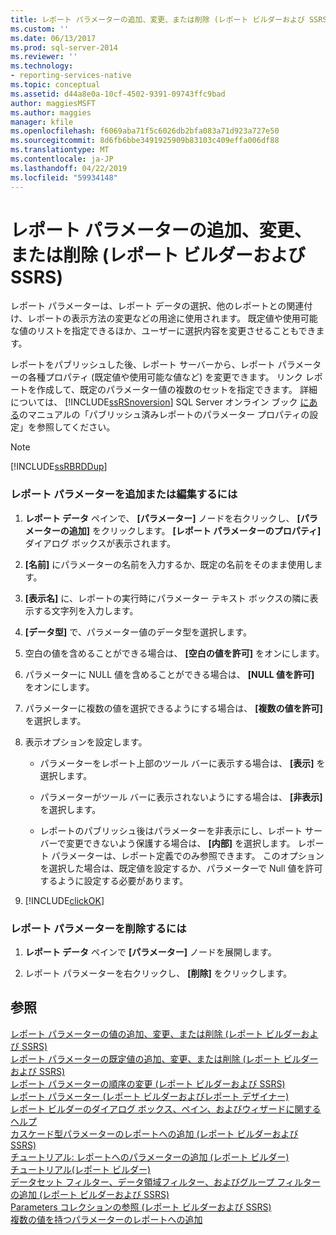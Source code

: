 ```yaml
---
title: レポート パラメーターの追加、変更、または削除 (レポート ビルダーおよび SSRS) | Microsoft Docs
ms.custom: ''
ms.date: 06/13/2017
ms.prod: sql-server-2014
ms.reviewer: ''
ms.technology:
- reporting-services-native
ms.topic: conceptual
ms.assetid: d44a8e0a-10cf-4502-9391-09743ffc9bad
author: maggiesMSFT
ms.author: maggies
manager: kfile
ms.openlocfilehash: f6069aba71f5c6026db2bfa083a71d923a727e50
ms.sourcegitcommit: 8d6fb6bbe3491925909b83103c409effa006df88
ms.translationtype: MT
ms.contentlocale: ja-JP
ms.lasthandoff: 04/22/2019
ms.locfileid: "59934148"
---
```

# <a name="add-change-or-delete-a-report-parameter-report-builder-and-ssrs"></a>レポート パラメーターの追加、変更、または削除 (レポート ビルダーおよび SSRS)
  レポート パラメーターは、レポート データの選択、他のレポートとの関連付け、レポートの表示方法の変更などの用途に使用されます。 既定値や使用可能な値のリストを指定できるほか、ユーザーに選択内容を変更させることもできます。  
  
 レポートをパブリッシュした後、レポート サーバーから、レポート パラメーターの各種プロパティ (既定値や使用可能な値など) を変更できます。 リンク レポートを作成して、既定のパラメーター値の複数のセットを指定できます。 詳細については、 [!INCLUDE[ssRSnoversion](../../includes/ssrsnoversion-md.md)] SQL Server オンライン ブック [にある](https://go.microsoft.com/fwlink/?linkid=120955)のマニュアルの「パブリッシュ済みレポートのパラメーター プロパティの設定」を参照してください。  
  
> [!NOTE]  
>  [!INCLUDE[ssRBRDDup](../../includes/ssrbrddup-md.md)]  
  
### <a name="to-add-or-edit-a-report-parameter"></a>レポート パラメーターを追加または編集するには  
  
1.  **レポート データ** ペインで、 **[パラメーター]** ノードを右クリックし、 **[パラメーターの追加]** をクリックします。 **[レポート パラメーターのプロパティ]** ダイアログ ボックスが表示されます。  
  
2.  **[名前]** にパラメーターの名前を入力するか、既定の名前をそのまま使用します。  
  
3.  **[表示名]** に、レポートの実行時にパラメーター テキスト ボックスの隣に表示する文字列を入力します。  
  
4.  **[データ型]** で、パラメーター値のデータ型を選択します。  
  
5.  空白の値を含めることができる場合は、 **[空白の値を許可]** をオンにします。  
  
6.  パラメーターに NULL 値を含めることができる場合は、 **[NULL 値を許可]** をオンにします。  
  
7.  パラメーターに複数の値を選択できるようにする場合は、 **[複数の値を許可]** を選択します。  
  
8.  表示オプションを設定します。  
  
    -   パラメーターをレポート上部のツール バーに表示する場合は、 **[表示]** を選択します。  
  
    -   パラメーターがツール バーに表示されないようにする場合は、 **[非表示]** を選択します。  
  
    -   レポートのパブリッシュ後はパラメーターを非表示にし、レポート サーバーで変更できないよう保護する場合は、 **[内部]** を選択します。 レポート パラメーターは、レポート定義でのみ参照できます。 このオプションを選択した場合は、既定値を設定するか、パラメーターで Null 値を許可するように設定する必要があります。  
  
9. [!INCLUDE[clickOK](../../includes/clickok-md.md)]  
  
### <a name="to-delete-a-report-parameter"></a>レポート パラメーターを削除するには  
  
1.  **レポート データ** ペインで **[パラメーター]** ノードを展開します。  
  
2.  レポート パラメーターを右クリックし、 **[削除]** をクリックします。  
  
## <a name="see-also"></a>参照  
 [レポート パラメーターの値の追加、変更、または削除 &#40;レポート ビルダーおよび SSRS&#41;](add-change-or-delete-available-values-for-a-report-parameter.md)   
 [レポート パラメーターの既定値の追加、変更、または削除 &#40;レポート ビルダーおよび SSRS&#41;](add-change-or-delete-default-values-for-a-report-parameter.md)   
 [レポート パラメーターの順序の変更 &#40;レポート ビルダーおよび SSRS&#41;](change-the-order-of-a-report-parameter-report-builder-and-ssrs.md)   
 [レポート パラメーター &#40;レポート ビルダーおよびレポート デザイナー&#41;](report-parameters-report-builder-and-report-designer.md)   
 [レポート ビルダーのダイアログ ボックス、ペイン、およびウィザードに関するヘルプ](../report-builder-help-for-dialog-boxes-panes-and-wizards.md)   
 [カスケード型パラメーターのレポートへの追加 (レポート ビルダーおよび SSRS)](add-cascading-parameters-to-a-report-report-builder-and-ssrs.md)   
 [チュートリアル: レポートへのパラメーターの追加 &#40;レポート ビルダー&#41;](../tutorial-add-a-parameter-to-your-report-report-builder.md)   
 [チュートリアル&#40;レポート ビルダー&#41;](../report-builder-tutorials.md)   
 [データセット フィルター、データ領域フィルター、およびグループ フィルターの追加 (レポート ビルダーおよび SSRS)](add-dataset-filters-data-region-filters-and-group-filters.md)   
 [Parameters コレクションの参照 &#40;レポート ビルダーおよび SSRS&#41;](built-in-collections-parameters-collection-references-report-builder.md)   
 [複数の値を持つパラメーターのレポートへの追加](add-a-multi-value-parameter-to-a-report.md)  
  
  
